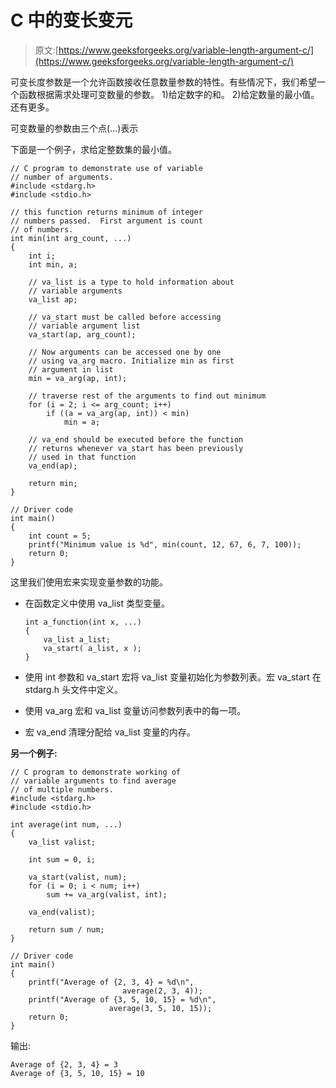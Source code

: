 # C 中的变长变元

> 原文:[https://www.geeksforgeeks.org/variable-length-argument-c/](https://www.geeksforgeeks.org/variable-length-argument-c/)

可变长度参数是一个允许函数接收任意数量参数的特性。有些情况下，我们希望一个函数根据需求处理可变数量的参数。
1)给定数字的和。
2)给定数量的最小值。
还有更多。

可变数量的参数由三个点(…)表示

下面是一个例子，求给定整数集的最小值。

```
// C program to demonstrate use of variable
// number of arguments.
#include <stdarg.h>
#include <stdio.h>

// this function returns minimum of integer
// numbers passed.  First argument is count
// of numbers.
int min(int arg_count, ...)
{
    int i;
    int min, a;

    // va_list is a type to hold information about
    // variable arguments
    va_list ap;

    // va_start must be called before accessing
    // variable argument list
    va_start(ap, arg_count);

    // Now arguments can be accessed one by one
    // using va_arg macro. Initialize min as first
    // argument in list
    min = va_arg(ap, int);

    // traverse rest of the arguments to find out minimum
    for (i = 2; i <= arg_count; i++)
        if ((a = va_arg(ap, int)) < min)
            min = a;

    // va_end should be executed before the function
    // returns whenever va_start has been previously
    // used in that function
    va_end(ap);

    return min;
}

// Driver code
int main()
{
    int count = 5;
    printf("Minimum value is %d", min(count, 12, 67, 6, 7, 100));
    return 0;
}
```

这里我们使用宏来实现变量参数的功能。

*   在函数定义中使用 va_list 类型变量。

    ```
    int a_function(int x, ...)
    {
        va_list a_list;
        va_start( a_list, x );
    }
    ```

*   使用 int 参数和 va_start 宏将 va_list 变量初始化为参数列表。宏 va_start 在 stdarg.h 头文件中定义。
*   使用 va_arg 宏和 va_list 变量访问参数列表中的每一项。
*   宏 va_end 清理分配给 va_list 变量的内存。

**另一个例子:**

```
// C program to demonstrate working of 
// variable arguments to find average
// of multiple numbers.
#include <stdarg.h>
#include <stdio.h>

int average(int num, ...)
{
    va_list valist;

    int sum = 0, i;

    va_start(valist, num);
    for (i = 0; i < num; i++) 
        sum += va_arg(valist, int);

    va_end(valist);

    return sum / num;
}

// Driver code
int main()
{
    printf("Average of {2, 3, 4} = %d\n",
                         average(2, 3, 4));
    printf("Average of {3, 5, 10, 15} = %d\n",
                      average(3, 5, 10, 15));
    return 0;
}
```

输出:

```
Average of {2, 3, 4} = 3
Average of {3, 5, 10, 15} = 10

```